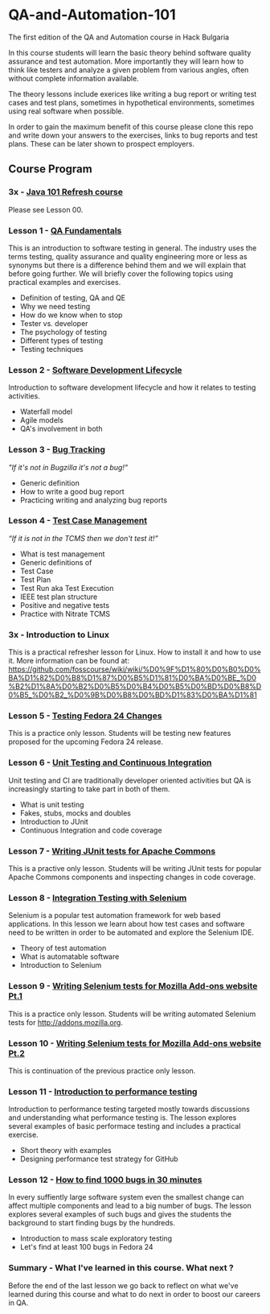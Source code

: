 # QA-and-Automation-101
The first edition of the QA and Automation course in Hack Bulgaria

In this course students will learn the basic theory behind software quality
assurance and test automation. More importantly they will learn how to think
like testers and analyze a given problem from various angles, often without
complete information available.

The theory lessons include exerices like writing a bug report or writing
test cases and test plans, sometimes in hypothetical environments, sometimes
using real software when possible.

In order to gain the maximum benefit of this course please clone this repo
and write down your answers to the exercises, links to bug reports and test
plans. These can be later shown to prospect employers.

## Course Program

### 3x - [Java 101 Refresh course](/lesson00/)

Please see Lesson 00.

### Lesson 1 - [QA Fundamentals](/lesson01/)

This is an introduction to software testing in general. The industry uses the
terms testing, quality assurance and quality engineering more or less as
synonyms but there is a difference behind them and we will explain that
before going further. We will briefly cover the following topics using
practical examples and exercises.

* Definition of testing, QA and QE
* Why we need testing
* How do we know when to stop
* Tester vs. developer
* The psychology of testing
* Different types of testing
* Testing techniques


### Lesson 2 - [Software Development Lifecycle](/lesson02/)

Introduction to software development lifecycle and how it relates to testing
activities.

* Waterfall model
* Agile models
* QA's involvement in both


### Lesson 3 - [Bug Tracking](/lesson03/)

*"If it's not in Bugzilla it's not a bug!"*

* Generic definition
* How to write a good bug report
* Practicing writing and analyzing bug reports



### Lesson 4 - [Test Case Management](/lesson04/)

*“If it is not in the TCMS then we don't test it!”*

* What is test management
* Generic definitions of
 * Test Case
 * Test Plan
 * Test Run aka Test Execution
* IEEE test plan structure
* Positive and negative tests
* Practice with Nitrate TCMS

### 3x - Introduction to Linux


This is a practical refresher lesson for Linux. How to install it
and how to use it. More information can be found at:
https://github.com/fosscourse/wiki/wiki/%D0%9F%D1%80%D0%B0%D0%BA%D1%82%D0%B8%D1%87%D0%B5%D1%81%D0%BA%D0%BE_%D0%B2%D1%8A%D0%B2%D0%B5%D0%B4%D0%B5%D0%BD%D0%B8%D0%B5_%D0%B2_%D0%9B%D0%B8%D0%BD%D1%83%D0%BA%D1%81



### Lesson 5 - [Testing Fedora 24 Changes](/lesson05/)

This is a practice only lesson. Students will be testing
new features proposed for the upcoming Fedora 24 release.


### Lesson 6 - [Unit Testing and Continuous Integration](/lesson06/)

Unit testing and CI are traditionally developer oriented activities
but QA is increasingly starting to take part in both of them.

* What is unit testing
* Fakes, stubs, mocks and doubles
* Introduction to JUnit
* Continuous Integration and code coverage


### Lesson 7 - [Writing JUnit tests for Apache Commons](/lesson07/)

This is a practive only lesson. Students will be writing
JUnit tests for popular Apache Commons components and inspecting
changes in code coverage.

### Lesson 8 - [Integration Testing with Selenium](/lesson08/)

Selenium is a popular test automation framework for web based applications.
In this lesson we learn about how test cases and software need to be written in
order to be automated and explore the Selenium IDE.

* Theory of test automation
* What is automatable software
* Introduction to Selenium


### Lesson 9 - [Writing Selenium tests for Mozilla Add-ons website Pt.1](/lesson09/)

This is a practice only lesson. Students will be writing
automated Selenium tests for http://addons.mozilla.org.

### Lesson 10 - [Writing Selenium tests for Mozilla Add-ons website Pt.2](/lesson10/)

This is continuation of the previous practice only lesson.

### Lesson 11 - [Introduction to performance testing](/lesson11/)

Introduction to performance testing targeted mostly towards discussions and understanding
what performance testing is. The lesson explores several examples of basic performace
testing and includes a practical exercise.

* Short theory with examples
* Designing performance test strategy for GitHub

### Lesson 12 - [How to find 1000 bugs in 30 minutes](/lesson12/)

In every suffiently large software system even the smallest change can affect multiple
components and lead to a big number of bugs. The lesson explores several examples of
such bugs and gives the students the background to start finding bugs by the hundreds.

* Introduction to mass scale exploratory testing
* Let's find at least 100 bugs in Fedora 24

### Summary - What I've learned in this course. What next ?

Before the end of the last lesson we go back to reflect on what we've learned
during this course and what to do next in order to boost our careers in QA.
